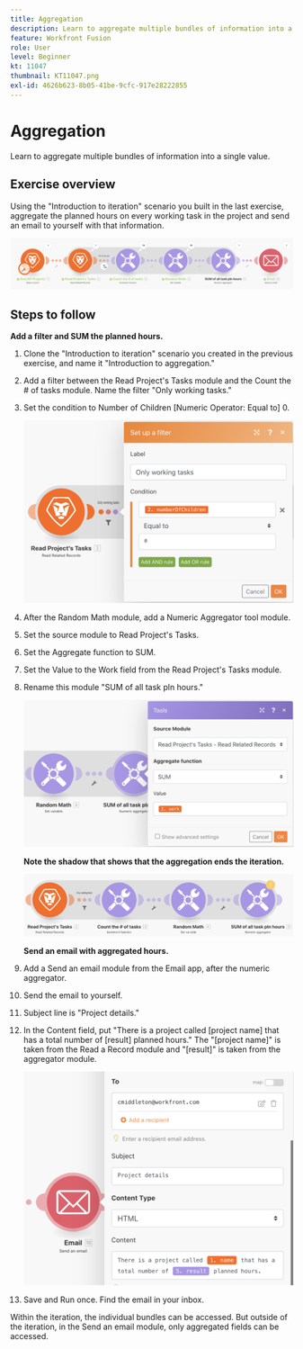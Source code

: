 ```yaml
---
title: Aggregation
description: Learn to aggregate multiple bundles of information into a single value.
feature: Workfront Fusion
role: User
level: Beginner
kt: 11047
thumbnail: KT11047.png
exl-id: 4626b623-8b05-41be-9cfc-917e28222855
---
```

# Aggregation

Learn to aggregate multiple bundles of information into a single value.

## Exercise overview

Using the "Introduction to iteration" scenario you built in the last exercise, aggregate the planned hours on every working task in the project and send an email to yourself with that information.

   ![Aggregation Image 1](../12-exercises/assets/aggregation-walkthrough-1.png)

## Steps to follow

   **Add a filter and SUM the planned hours.**

1. Clone the "Introduction to iteration" scenario you created in the previous exercise, and name it "Introduction to aggregation."
1. Add a filter between the Read Project's Tasks module and the Count the # of tasks module. Name the filter "Only working tasks."
1. Set the condition to Number of Children [Numeric Operator: Equal to] 0.

   ![Aggregation Image 2](../12-exercises/assets/aggregation-walkthrough-2.png)

1. After the Random Math module, add a Numeric Aggregator tool module.
1. Set the source module to Read Project's Tasks.
1. Set the Aggregate function to SUM.
1. Set the Value to the Work field from the Read Project's Tasks module.
1. Rename this module "SUM of all task pln hours."

   ![Aggregation Image 3](../12-exercises/assets/aggregation-walkthrough-3.png)

    **Note the shadow that shows that the aggregation ends the iteration.**

   ![Aggregation Image 4](../12-exercises/assets/aggregation-walkthrough-4.png)

    **Send an email with aggregated hours.**

1. Add a Send an email module from the Email app, after the numeric aggregator.
1. Send the email to yourself.
1. Subject line is "Project details."
1. In the Content field, put "There is a project called [project name] that has a total number of [result] planned hours." The "[project name]" is taken from the Read a Record module and "[result]" is taken from the aggregator module.

   ![Aggregation Image 5](../12-exercises/assets/aggregation-walkthrough-5.png)

1. Save and Run once. Find the email in your inbox.

Within the iteration, the individual bundles can be accessed. But outside of the iteration, in the Send an email module, only aggregated fields can be accessed.
